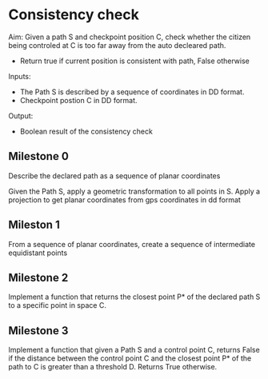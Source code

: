 # Consistency check

Aim: Given a path S and checkpoint position C, check whether the citizen being controled at C is too far away from the auto decleared path.
- Return true if current position is consistent with path, False otherwise

Inputs:
- The Path S is described by a sequence of coordinates in DD format.
- Checkpoint postion C in DD format.

Output:
- Boolean result of the consistency check

## Milestone 0

Describe the declared path as a sequence of planar coordinates

Given the Path S, apply a geometric transformation to all points in S. Apply a projection to get planar coordinates from gps coordinates in dd format

## Mileston 1

From a sequence of planar coordinates, create a sequence of intermediate equidistant points
 
## Milestone 2

Implement a function that returns the closest point P* of the declared path S to a specific point in space C.

## Milestone 3

Implement a function that given a Path S and a control point C, returns False if the distance between the control point C and the closest point P* of the path to C is greater than a threshold D. Returns True otherwise.


